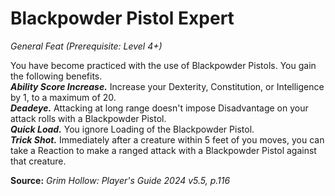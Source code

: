 # Blackpowder Pistol Expert
*General Feat (Prerequisite: Level 4+)*

You have become practiced with the use of Blackpowder Pistols. You gain the following benefits.  
***Ability Score Increase.*** Increase your Dexterity, Constitution, or Intelligence by 1, to a maximum of 20.  
***Deadeye.*** Attacking at long range doesn't impose Disadvantage on your attack rolls with a Blackpowder Pistol.  
***Quick Load.*** You ignore Loading of the Blackpowder Pistol.  
***Trick Shot.*** Immediately after a creature within 5 feet of you moves, you can take a Reaction to make a ranged attack with a Blackpowder Pistol against that creature.

**Source:** *Grim Hollow: Player's Guide 2024 v5.5, p.116*